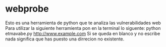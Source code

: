 # webprobe
Esto es una herramienta de python que te analiza las vulnerabilidades web
Para utilizar la siguiente herramienta pon en la terminal lo siguente: python etmavabe.py http://www.example.com
Si se queda en blanco y no escribe nada significa que has puesto una dirrecion no existente.
